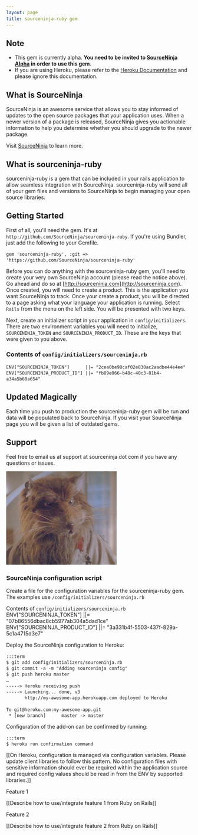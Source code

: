 ```yaml
---
layout: page
title: sourceninja-ruby gem
---
```


Note
----
* This gem is currently alpha. __You need to be invited to [SourceNinja Alpha](http://www.sourceninja.com/sign-up.html) in order to use this gem__.
* If you are using Heroku, please refer to the [Heroku Documentation](heroku-addon) and please ignore this documentation.

What is SourceNinja
-------------------
SourceNinja is an awesome service that allows you to stay informed of updates to the open source packages that your application uses. When a newer version of a package is released, SourceNinja gives you actionable information to help you determine whether you should upgrade to the newer package.

Visit [SourceNinja](http://sourceninja.com) to learn more.

What is sourceninja-ruby
------------------------
sourceninja-ruby is a gem that can be included in your rails application to allow seamless integration with SourceNinja. sourceninja-ruby will send all of your gem files and versions to SourceNinja to begin managing your open source libraries.

Getting Started
---------------
First of all, you'll need the gem. It's at `http://github.com/SourceNinja/sourceninja-ruby`. If you're using Bundler, just add the following to your Gemfile.
    
	gem 'sourceninja-ruby', :git => 'https://github.com/SourceNinja/sourceninja-ruby'

Before you can do anything with the sourceninja-ruby gem, you'll need to create your very own SourceNinja account (please read the notice above). Go ahead and do so at [http://sourceninja.com](http://sourceninja.com). Once created, you will need to create a product. This is the application you want SourceNinja to track. Once your create a product, you will be directed to a page asking what your language your application is running. Select `Rails` from the menu on the left side. You will be presented with two keys.

Next, create an initializer script in your application in `config/initializers`. There are two environment variables you will need to initialize, `SOURCENINJA_TOKEN` and `SOURCENINJA_PRODUCT_ID`. These are the keys that were given to you above.

### Contents of `config/initializers/sourceninja.rb`
	ENV["SOURCENINJA_TOKEN"]      ||= "2cea0be98caf02e830ac2aadbe44e4ee"
	ENV["SOURCENINJA_PRODUCT_ID"] ||= "fb89e066-b48c-40c3-81b4-a34a5b60a654"

Updated Magically
-----------------
Each time you push to production the sourceninja-ruby gem will be run and data will be populated back to SourceNinja. If you visit your SourceNinja page you will be given a list of outdated gems.

Support
-------
Feel free to email us at support at sourceninja dot com if you have any questions or issues.

![sourceninja-ruby](assets/images/splinter.jpg)





### SourceNinja configuration script

Create a file for the configuration variables for the sourceninja-ruby gem. The examples use `/config/initializers/sourceninja.rb`

Contents of `config/initializers/sourceninja.rb`
    ENV["SOURCENINJA_TOKEN"]      ||= "07b86556dbac8cb5977ab304a5dad1ce"
    ENV["SOURCENINJA_PRODUCT_ID"] ||= "3a331b4f-5503-437f-829a-5c1a4715d3e7"

Deploy the SourceNinja configuration to Heroku:

    :::term
    $ git add config/initializers/sourceninja.rb
    $ git commit -a -m "Adding sourceninja config"
    $ git push heroku master
    …
    -----> Heroku receiving push
    -----> Launching... done, v3
           http://my-awesome-app.herokuapp.com deployed to Heroku

    To git@heroku.com:my-awesome-app.git
     * [new branch]      master -> master

Configuration of the add-on can be confirmed by running:

    :::term
    $ heroku run confirmation command
    
[[On Heroku, configuration is managed via configuration variables. Please update client libraries to follow this pattern. No configuration files with sensitive information should ever be required within the application source and required config values should be read in from the ENV by supported libraries.]]

Feature 1

[[Describe how to use/integrate feature 1 from Ruby on Rails]]

Feature 2

[[Describe how to use/integrate feature 2 from Ruby on Rails]]




